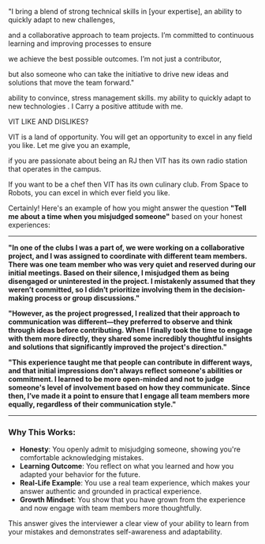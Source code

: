 "I bring a blend of strong technical skills in [your expertise], an ability to quickly adapt to new challenges, 

and a collaborative approach to team projects. I’m committed to continuous learning and improving processes to ensure 

we achieve the best possible outcomes. I’m not just a contributor,

but also someone who can take the initiative to drive new ideas and solutions that move the team forward."

ability to convince, stress management skills. my ability to quickly adapt to new technologies . I Carry a positive attitude with me.

VIT LIKE AND DISLIKES?

VIT is a land of opportunity. You will get an opportunity to excel in any field you like. Let me give you an example,

if you are passionate about being an RJ then VIT has its own radio station that operates in the campus. 

If you want to be a chef then VIT has its own culinary club. From Space to Robots, you can excel in which ever field you like.


Certainly! Here's an example of how you might answer the question **"Tell me about a time when you misjudged someone"** based on your honest experiences:

---

**"In one of the clubs I was a part of, we were working on a collaborative project, and I was assigned to coordinate with different team members. There was one team member who was very quiet and reserved during our initial meetings. Based on their silence, I misjudged them as being disengaged or uninterested in the project. I mistakenly assumed that they weren’t committed, so I didn’t prioritize involving them in the decision-making process or group discussions."**

**"However, as the project progressed, I realized that their approach to communication was different—they preferred to observe and think through ideas before contributing. When I finally took the time to engage with them more directly, they shared some incredibly thoughtful insights and solutions that significantly improved the project's direction."**

**"This experience taught me that people can contribute in different ways, and that initial impressions don’t always reflect someone's abilities or commitment. I learned to be more open-minded and not to judge someone's level of involvement based on how they communicate. Since then, I’ve made it a point to ensure that I engage all team members more equally, regardless of their communication style."**

---

### Why This Works:
- **Honesty**: You openly admit to misjudging someone, showing you're comfortable acknowledging mistakes.
- **Learning Outcome**: You reflect on what you learned and how you adapted your behavior for the future.
- **Real-Life Example**: You use a real team experience, which makes your answer authentic and grounded in practical experience.
- **Growth Mindset**: You show that you have grown from the experience and now engage with team members more thoughtfully.

This answer gives the interviewer a clear view of your ability to learn from your mistakes and demonstrates self-awareness and adaptability.
